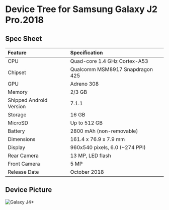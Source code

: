 # Device Tree for Samsung Galaxy J2 Pro.2018

## Spec Sheet

| Feature                 | Specification                     |
| :---------------------- | :-------------------------------- |
| CPU                     | Quad-core 1.4 GHz Cortex-A53      |
| Chipset                 | Qualcomm MSM8917 Snapdragon 425   |
| GPU                     | Adreno 308                        |
| Memory                  | 2/3 GB	                          |
| Shipped Android Version | 7.1.1                             |
| Storage                 | 16 GB                          |
| MicroSD                 | Up to 512 GB                      |
| Battery                 | 2800 mAh (non-removable)          |
| Dimensions              | 161.4 x 76.9 x 7.9 mm             |
| Display                 | 960x540 pixels, 6.0 (~274 PPI)   |
| Rear Camera             | 13 MP, LED flash                  |
| Front Camera            | 5 MP                              |
| Release Date            | October 2018                      |

## Device Picture

![Galaxy J4+](https://smsoptimizedimages.azureedge.net/0017658_samsung-galaxy-j4-plus-16gb-siyah-sm-j415f_415.jpeg "Galaxy J4+")